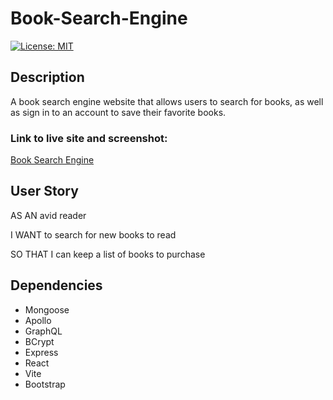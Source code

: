 # Book-Search-Engine
[![License: MIT](https://img.shields.io/badge/License-MIT-yellow.svg)](https://opensource.org/licenses/MIT)

## Description
A book search engine website that allows users to search for books, as well as sign in to an account to save their favorite books.

### Link to live site and screenshot:
[Book Search Engine](https://book-search-engine-zpn7.onrender.com)

## User Story
AS AN avid reader

I WANT to search for new books to read

SO THAT I can keep a list of books to purchase

## Dependencies

- Mongoose
- Apollo
- GraphQL
- BCrypt
- Express
- React
- Vite
- Bootstrap

